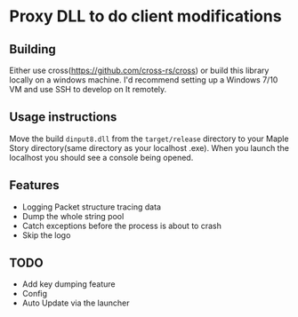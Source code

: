 # Proxy DLL to do client modifications

## Building

Either use cross(https://github.com/cross-rs/cross) or build this library locally on a windows machine. I'd recommend setting up a Windows 7/10 VM and use SSH to develop on It remotely.

## Usage instructions

Move the build `dinput8.dll` from the `target/release` directory to your Maple Story directory(same directory as your localhost .exe). When you launch the localhost you should see a console being opened.

## Features

* Logging Packet structure tracing data
* Dump the whole string pool
* Catch exceptions before the process is about to crash
* Skip the logo

## TODO

* Add key dumping feature
* Config
* Auto Update via the launcher
